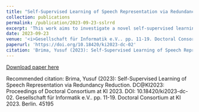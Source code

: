 ```yaml
---
title: "Self-Supervised Learning of Speech Representation via Redundancy Reduction"
collection: publications
permalink: /publication/2023-09-23-sslrrd
excerpt: 'This work aims to investigate a novel self-supervised learning (SSL) method for speech representation that leverages redundancy reduction techniques to learn robust representations capturing speaker characteristics. Our proposed approach builds upon the Barlow Twins framework, introduced in computer vision, and we adapt it to speech processing. The primary objective is to assess the quality of the learned representations through comprehensive evaluations of various downstream tasks, including speaker identification, gender recognition, emotion recognition, and more.'
date: 2023-09-23
venue: '<i>Gesellschaft für Informatik e.V.. pp. 11-19. Doctoral Consortium at KI 2023. Berlin. 45195</i>'
paperurl: 'https://doi.org/10.18420/ki2023-dc-02'
citation: 'Brima, Yusuf (2023): Self-Supervised Learning of Speech Representation via Redundancy Reduction. DC@KI2023: Proceedings of Doctoral Consortium at KI 2023. DOI: 10.18420/ki2023-dc-02. Gesellschaft für Informatik e.V.. pp. 11-19. Doctoral Consortium at KI 2023. Berlin. 45195'
---
```


[Download paper here](https://doi.org/10.18420/ki2023-dc-02)

Recommended citation: Brima, Yusuf (2023): Self-Supervised Learning of Speech Representation via Redundancy Reduction. DC@KI2023: Proceedings of Doctoral Consortium at KI 2023. DOI: 10.18420/ki2023-dc-02. Gesellschaft für Informatik e.V.. pp. 11-19. Doctoral Consortium at KI 2023. Berlin. 45195